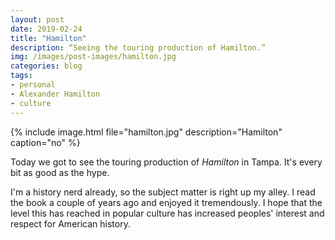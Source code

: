 ```yaml
---
layout: post
date: 2019-02-24
title: "Hamilton"
description: “Seeing the touring production of Hamilton.”
img: /images/post-images/hamilton.jpg
categories: blog
tags:
- personal
- Alexander Hamilton
- culture
---
```


{% include image.html file="hamilton.jpg" description="Hamilton" caption="no" %}

Today we got to see the touring production of _Hamilton_ in Tampa. It's every bit as good as the hype.

I'm a history nerd already, so the subject matter is right up my alley. I read the book a couple of years ago and enjoyed it tremendously. I hope that the level this has reached in popular culture has increased peoples' interest and respect for American history.
